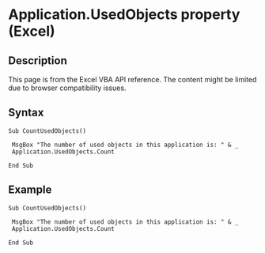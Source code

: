 # Application.UsedObjects property (Excel)

## Description
This page is from the Excel VBA API reference. The content might be limited due to browser compatibility issues.

## Syntax
```vba
Sub CountUsedObjects() 
 
 MsgBox "The number of used objects in this application is: " & _ 
 Application.UsedObjects.Count 
 
End Sub
```

## Example
```vba
Sub CountUsedObjects() 
 
 MsgBox "The number of used objects in this application is: " & _ 
 Application.UsedObjects.Count 
 
End Sub
```

